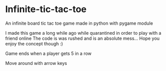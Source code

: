 # Infinite-tic-tac-toe
An infinite board tic tac toe game made in python with pygame module

I made this game a long while ago while quarantined in order to play with a friend online
The code is was rushed and is an absolute mess...
Hope you enjoy the concept though :)


Game ends when a player gets 5 in a row

Move around with arrow keys
